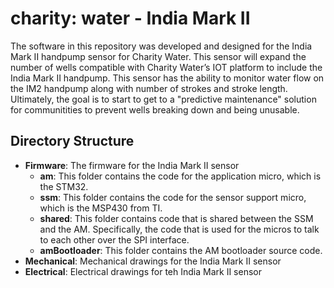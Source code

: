 # charity: water - India Mark II

The software in this repository was developed and designed for the India Mark II handpump sensor for Charity Water. This sensor will expand the number of wells compatible with Charity Water’s IOT platform to include the India Mark II handpump. This sensor has the ability to monitor water flow on the IM2 handpump along with number of strokes and stroke length.  Ultimately, the goal is to start to get to a "predictive maintenance" solution for communitities to prevent wells breaking down and being unusable.

## Directory Structure

- **Firmware**: The firmware for the India Mark II sensor
    - **am**: This folder contains the code for the application micro, which is the STM32.
    - **ssm**: This folder contains the code for the sensor support micro, which is the MSP430 from TI.
    - **shared**: This folder contains code that is shared between the SSM and the AM.  Specifically, the code that is used for the micros to talk to each other over the SPI interface.
    - **amBootloader**: This folder contains the AM bootloader source code.
- **Mechanical**: Mechanical drawings for the India Mark II sensor
- **Electrical**: Electrical drawings for teh India Mark II sensor


 

